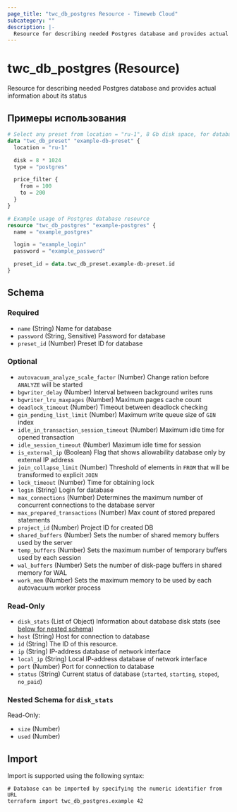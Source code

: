 ```yaml
---
page_title: "twc_db_postgres Resource - Timeweb Cloud"
subcategory: ""
description: |-
  Resource for describing needed Postgres database and provides actual information about its status
---
```


# twc_db_postgres (Resource)

Resource for describing needed Postgres database and provides actual information about its status

## Примеры использования

```terraform
# Select any preset from location = "ru-1", 8 Gb disk space, for database type `postgres`, with price between 100 and 200 RUB
data "twc_db_preset" "example-db-preset" {
  location = "ru-1"

  disk = 8 * 1024
  type = "postgres"

  price_filter {
    from = 100
    to = 200
  }
}

# Example usage of Postgres database resource
resource "twc_db_postgres" "example-postgres" {
  name = "example_postgres"

  login = "example_login"
  password = "example_password"

  preset_id = data.twc_db_preset.example-db-preset.id
}
```
<!-- schema generated by tfplugindocs -->
## Schema

### Required

- `name` (String) Name for database
- `password` (String, Sensitive) Password for database
- `preset_id` (Number) Preset ID for database

### Optional

- `autovacuum_analyze_scale_factor` (Number) Change ration before `ANALYZE` will be started
- `bgwriter_delay` (Number) Interval between background writes runs
- `bgwriter_lru_maxpages` (Number) Maximum pages cache count
- `deadlock_timeout` (Number) Timeout between deadlock checking
- `gin_pending_list_limit` (Number) Maximum write queue size of `GIN` index
- `idle_in_transaction_session_timeout` (Number) Maximum idle time for opened transaction
- `idle_session_timeout` (Number) Maximum idle time for session
- `is_external_ip` (Boolean) Flag that shows allowability database only by external IP address
- `join_collapse_limit` (Number) Threshold of elements in `FROM` that will be transformed to explicit `JOIN`
- `lock_timeout` (Number) Time for obtaining lock
- `login` (String) Login for database
- `max_connections` (Number) Determines the maximum number of concurrent connections to the database server
- `max_prepared_transactions` (Number) Max count of stored prepared statements
- `project_id` (Number) Project ID for created DB
- `shared_buffers` (Number) Sets the number of shared memory buffers used by the server
- `temp_buffers` (Number) Sets the maximum number of temporary buffers used by each session
- `wal_buffers` (Number) Sets the number of disk-page buffers in shared memory for WAL
- `work_mem` (Number) Sets the maximum memory to be used by each autovacuum worker process

### Read-Only

- `disk_stats` (List of Object) Information about database disk stats (see [below for nested schema](#nestedatt--disk_stats))
- `host` (String) Host for connection to database
- `id` (String) The ID of this resource.
- `ip` (String) IP-address database of network interface
- `local_ip` (String) Local IP-address database of network interface
- `port` (Number) Port for connection to database
- `status` (String) Current status of database (`started`, `starting`, `stoped`, `no_paid`)

<a id="nestedatt--disk_stats"></a>
### Nested Schema for `disk_stats`

Read-Only:

- `size` (Number)
- `used` (Number)

## Import

Import is supported using the following syntax:

```shell
# Database can be imported by specifying the numeric identifier from URL
terraform import twc_db_postgres.example 42
```